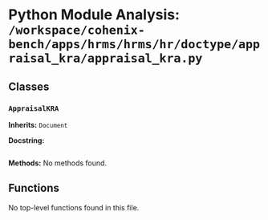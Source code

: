 # Python Module Analysis: `/workspace/cohenix-bench/apps/hrms/hrms/hr/doctype/appraisal_kra/appraisal_kra.py`

## Classes

### `AppraisalKRA`
**Inherits:** `Document`


**Docstring:**
```

```

**Methods:**
No methods found.




## Functions

No top-level functions found in this file.
